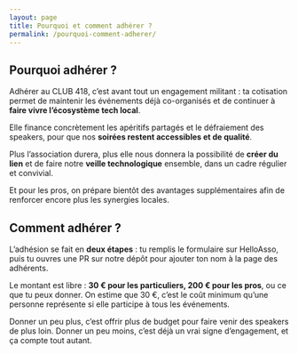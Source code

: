 ```yaml
---
layout: page
title: Pourquoi et comment adhérer ?
permalink: /pourquoi-comment-adherer/
---
```


## Pourquoi adhérer ?

Adhérer au CLUB 418, c’est avant tout un engagement militant : ta cotisation permet de maintenir les événements déjà co-organisés et de continuer à __faire vivre l’écosystème tech local__.

Elle finance concrètement les apéritifs partagés et le défraiement des speakers, pour que nos __soirées restent accessibles et de qualité__.

Plus l’association durera, plus elle nous donnera la possibilité de __créer du lien__ et de faire notre __veille technologique__ ensemble, dans un cadre régulier et convivial.

Et pour les pros, on prépare bientôt des avantages supplémentaires afin de renforcer encore plus les synergies locales.

## Comment adhérer ?

L’adhésion se fait en __deux étapes__ : tu remplis le formulaire sur HelloAsso, puis tu ouvres une PR sur notre dépôt pour ajouter ton nom à la page des adhérents.

Le montant est libre : __30 € pour les particuliers, 200 € pour les pros__, ou ce que tu peux donner. On estime que 30 €, c’est le coût minimum qu’une personne représente si elle participe à tous les événements.

Donner un peu plus, c’est offrir plus de budget pour faire venir des speakers de plus loin. Donner un peu moins, c’est déjà un vrai signe d’engagement, et ça compte tout autant.